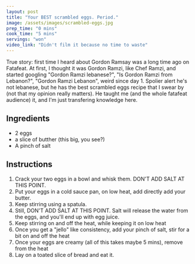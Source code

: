 ```yaml
---
layout: post
title: "Your BEST scrambled eggs. Period."
image: /assets/images/scrambled-eggs.jpg
prep_time: "0 mins"
cook_time: "5 mins"
servings: "won"
video_link: "Didn't film it because no time to waste"
---
```


True story: first time I heard about Gordon Ramsay was a long time ago on Fatafeat. At first, I thought it was Gordon Ramzi, like Chef Ramzi, and started googling "Gordon Ramzi lebanese?", "Is Gordon Ramzi from Lebanon?", "Gordon Ramzi Lebanon", weird since day 1. Spolier alert he's not lebanese, but he has the best scrambled eggs recipe that I swear by (not that my opinion really matters). He taught me (and the whole fatafeat audience) it, and I'm just transfering knowledge here. 

## Ingredients

* 2 eggs
* a slice of butther (this big, you see?)
* A pinch of salt


## Instructions

1. Crack your two eggs in a bowl and whisk them. DON'T ADD SALT AT THIS POINT. 
2. Put your eggs in a cold sauce pan, on low heat, add directly add your butter. 
3. Keep stirring using a spatula. 
4. Still, DON'T ADD SALT AT THIS POINT. Salt will release the water from the eggs, and you'll end up with egg juice. 
5. Keep stirring on and off the heat, while keeping it on low heat
6. Once you get a "jello" like consistency, add your pinch of salt, stir for a bit on and off the heat
7. Once your eggs are creamy (all of this takes maybe 5 mins), remove from the heat
8. Lay on a toated slice of bread and eat it.

